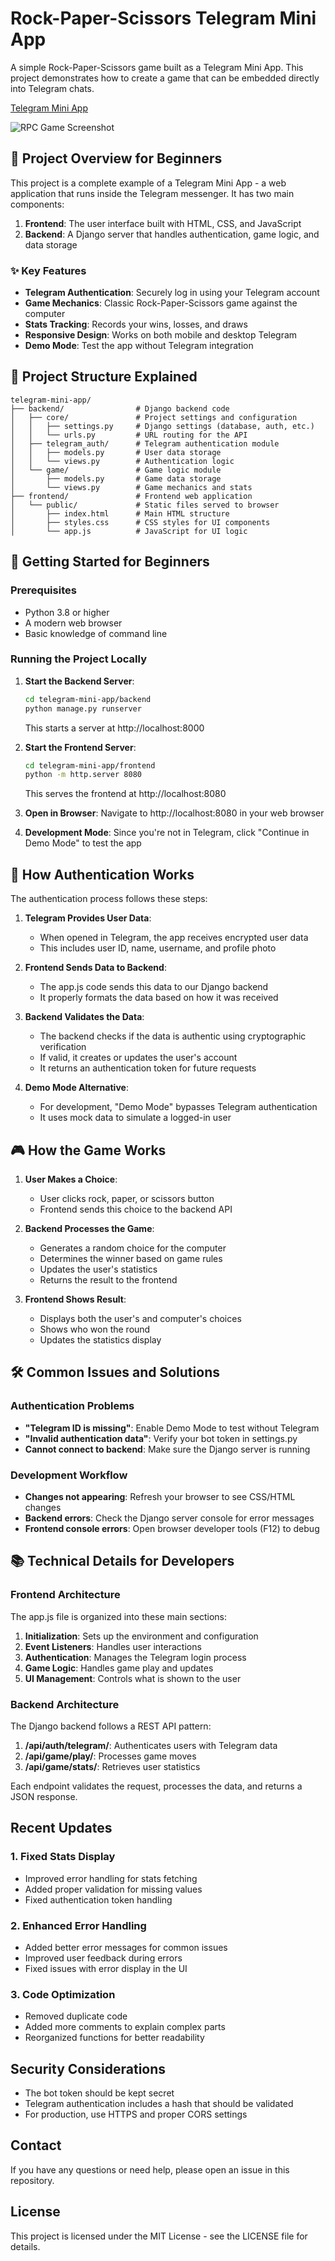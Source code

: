 # Rock-Paper-Scissors Telegram Mini App

A simple Rock-Paper-Scissors game built as a Telegram Mini App. This project demonstrates how to create a game that can be embedded directly into Telegram chats.

[Telegram Mini App](https://5d8f-203-30-15-108.ngrok-free.app/)


![RPC Game Screenshot](![image](https://github.com/user-attachments/assets/5b937a0b-9690-483f-b478-b0b74d5d9ac8))


## 🌟 Project Overview for Beginners

This project is a complete example of a Telegram Mini App - a web application that runs inside the Telegram messenger. It has two main components:

1. **Frontend**: The user interface built with HTML, CSS, and JavaScript
2. **Backend**: A Django server that handles authentication, game logic, and data storage

### ✨ Key Features

- **Telegram Authentication**: Securely log in using your Telegram account
- **Game Mechanics**: Classic Rock-Paper-Scissors game against the computer
- **Stats Tracking**: Records your wins, losses, and draws
- **Responsive Design**: Works on both mobile and desktop Telegram
- **Demo Mode**: Test the app without Telegram integration

## 📁 Project Structure Explained

```
telegram-mini-app/
├── backend/                # Django backend code
│   ├── core/               # Project settings and configuration
│   │   ├── settings.py     # Django settings (database, auth, etc.)
│   │   └── urls.py         # URL routing for the API
│   ├── telegram_auth/      # Telegram authentication module
│   │   ├── models.py       # User data storage
│   │   └── views.py        # Authentication logic
│   └── game/               # Game logic module
│       ├── models.py       # Game data storage
│       └── views.py        # Game mechanics and stats
├── frontend/               # Frontend web application
│   └── public/             # Static files served to browser
│       ├── index.html      # Main HTML structure
│       ├── styles.css      # CSS styles for UI components
│       └── app.js          # JavaScript for UI logic
```

## 🚀 Getting Started for Beginners

### Prerequisites

- Python 3.8 or higher
- A modern web browser
- Basic knowledge of command line

### Running the Project Locally

1. **Start the Backend Server**:
   ```bash
   cd telegram-mini-app/backend
   python manage.py runserver
   ```
   
   This starts a server at http://localhost:8000

2. **Start the Frontend Server**:
   ```bash
   cd telegram-mini-app/frontend
   python -m http.server 8080
   ```
   
   This serves the frontend at http://localhost:8080

3. **Open in Browser**:
   Navigate to http://localhost:8080 in your web browser

4. **Development Mode**:
   Since you're not in Telegram, click "Continue in Demo Mode" to test the app

## 🔑 How Authentication Works

The authentication process follows these steps:

1. **Telegram Provides User Data**: 
   - When opened in Telegram, the app receives encrypted user data
   - This includes user ID, name, username, and profile photo

2. **Frontend Sends Data to Backend**:
   - The app.js code sends this data to our Django backend
   - It properly formats the data based on how it was received

3. **Backend Validates the Data**:
   - The backend checks if the data is authentic using cryptographic verification
   - If valid, it creates or updates the user's account
   - It returns an authentication token for future requests

4. **Demo Mode Alternative**:
   - For development, "Demo Mode" bypasses Telegram authentication
   - It uses mock data to simulate a logged-in user

## 🎮 How the Game Works

1. **User Makes a Choice**:
   - User clicks rock, paper, or scissors button
   - Frontend sends this choice to the backend API

2. **Backend Processes the Game**:
   - Generates a random choice for the computer
   - Determines the winner based on game rules
   - Updates the user's statistics
   - Returns the result to the frontend

3. **Frontend Shows Result**:
   - Displays both the user's and computer's choices
   - Shows who won the round
   - Updates the statistics display

## 🛠️ Common Issues and Solutions

### Authentication Problems

- **"Telegram ID is missing"**: Enable Demo Mode to test without Telegram
- **"Invalid authentication data"**: Verify your bot token in settings.py
- **Cannot connect to backend**: Make sure the Django server is running

### Development Workflow

- **Changes not appearing**: Refresh your browser to see CSS/HTML changes
- **Backend errors**: Check the Django server console for error messages
- **Frontend console errors**: Open browser developer tools (F12) to debug

## 📚 Technical Details for Developers

### Frontend Architecture

The app.js file is organized into these main sections:

1. **Initialization**: Sets up the environment and configuration
2. **Event Listeners**: Handles user interactions
3. **Authentication**: Manages the Telegram login process
4. **Game Logic**: Handles game play and updates
5. **UI Management**: Controls what is shown to the user

### Backend Architecture

The Django backend follows a REST API pattern:

1. **/api/auth/telegram/**: Authenticates users with Telegram data
2. **/api/game/play/**: Processes game moves
3. **/api/game/stats/**: Retrieves user statistics

Each endpoint validates the request, processes the data, and returns a JSON response.

## Recent Updates

### 1. Fixed Stats Display
- Improved error handling for stats fetching
- Added proper validation for missing values
- Fixed authentication token handling

### 2. Enhanced Error Handling
- Added better error messages for common issues
- Improved user feedback during errors
- Fixed issues with error display in the UI

### 3. Code Optimization
- Removed duplicate code
- Added more comments to explain complex parts
- Reorganized functions for better readability

## Security Considerations

- The bot token should be kept secret
- Telegram authentication includes a hash that should be validated
- For production, use HTTPS and proper CORS settings

## Contact

If you have any questions or need help, please open an issue in this repository.

## License

This project is licensed under the MIT License - see the LICENSE file for details. 
